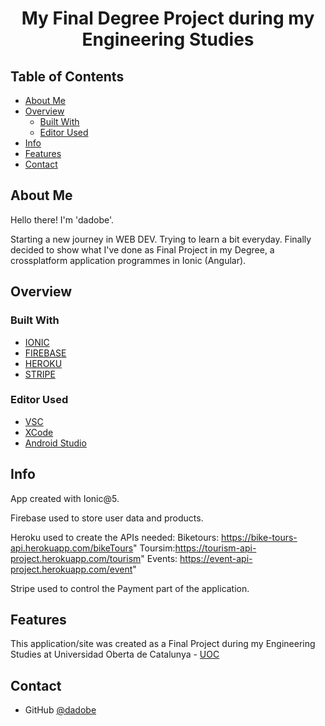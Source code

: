<!-- Please update value in the {}  -->

<h1 align="center">My Final Degree Project during my Engineering Studies</h1>

<div align="center">
</div>

<!-- TABLE OF CONTENTS -->

## Table of Contents

- [About Me](#about-me)
- [Overview](#overview)
  - [Built With](#built-with)
  - [Editor Used](#editor-used)
- [Info](#info)
- [Features](#features)
- [Contact](#contact)

<!-- ABOUT ME -->

## About Me

Hello there! I'm 'dadobe'.

Starting a new journey in WEB DEV. Trying to learn a bit everyday.
Finally decided to show what I've done as Final Project in my Degree, a crossplatform application programmes in Ionic (Angular).

<!-- OVERVIEW -->

## Overview


### Built With

<!-- This section should list any major frameworks that you built your project using. Here are a few examples.-->

- [IONIC](https://ionicframework.com/)
- [FIREBASE](https://developer.mozilla.org/es/docs/Web/CSS)
- [HEROKU](https://dashboard.heroku.com/login)
- [STRIPE](https://stripe.com/es)

### Editor Used

- [VSC](https://code.visualstudio.com/)
- [XCode](https://en.wikipedia.org/wiki/Xcode)
- [Android Studio](https://developer.android.com/studio)

## Info

App created with Ionic@5.

Firebase used to store user data and products.

Heroku used to create the APIs needed:
    Biketours: https://bike-tours-api.herokuapp.com/bikeTours"
    Toursim:https://tourism-api-project.herokuapp.com/tourism"
    Events: https://event-api-project.herokuapp.com/event"
    
Stripe used to control the Payment part of the application.


## Features

<!-- List the features of your application or follow the template. Don't share the figma file here :) -->

This application/site was created as a Final Project during my Engineering Studies at Universidad Oberta de Catalunya - [UOC](https://studies.uoc.edu/en/study-at-the-uoc)

## Contact

- GitHub [@dadobe](https://github.com/dadobe)
